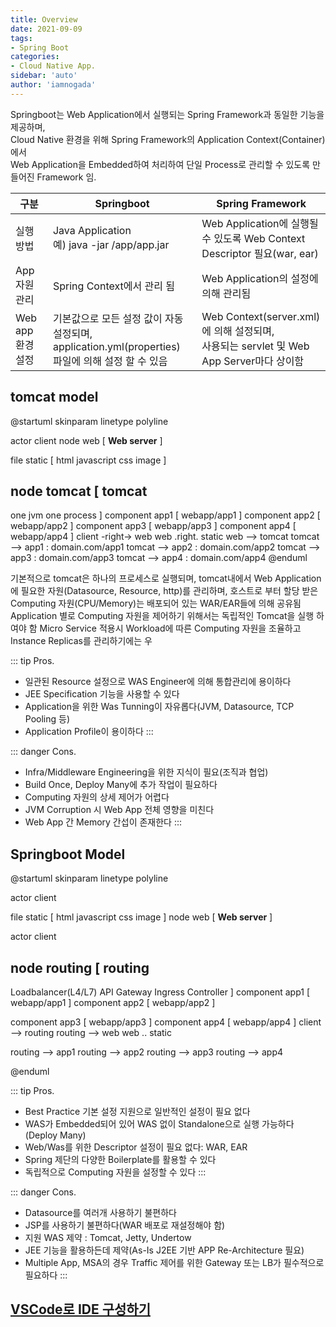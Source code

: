 ```yaml
---
title: Overview
date: 2021-09-09
tags:
- Spring Boot
categories: 
- Cloud Native App.
sidebar: 'auto'
author: 'iamnogada'
---
```


Springboot는 Web Application에서 실행되는 Spring Framework과 동일한 기능을 제공하며,  
Cloud Native 환경을 위해 Spring Framework의 Application Context(Container)에서  
Web Application을 Embedded하여 처리하여 단일 Process로 관리할 수 있도록 만들어진 Framework 임. 

| 구분              | Springboot                                                                                          | Spring Framework                                                                           |
| ----------------- | --------------------------------------------------------------------------------------------------- | ------------------------------------------------------------------------------------------ |
| 실행 방법         | Java Application<br> 예) java -jar /app/app.jar                                                     | Web Application에 실행될 수 있도록 Web Context Descriptor 필요(war, ear)                   |
| App 자원 관리     | Spring Context에서 관리 됨                                                                          | Web Application의 설정에 의해 관리됨                                                       |
| Web app 환경 설정 | 기본값으로 모든 설정 값이 자동설정되며, <br>application.yml(properties) 파일에 의해 설정 할 수 있음 | Web Context(server.xml)에 의해 설정되며, <br>사용되는 servlet 및 Web App Server마다 상이함 |

## tomcat model

@startuml
skinparam linetype polyline

actor client
node web [
  <b>Web server</b>
]

file static [
  html
  javascript
  css
  image
]

node tomcat [
  <b>tomcat</b>
  ----
  one jvm
  one process
]
component app1 [
  webapp/app1
]
component app2 [
  webapp/app2
]
component app3 [
  webapp/app3
]
component app4 [
  webapp/app4
]
client -right-> web
web .right. static
web --> tomcat
tomcat --> app1 : domain.com/app1
tomcat --> app2 : domain.com/app2
tomcat --> app3 : domain.com/app3
tomcat --> app4 : domain.com/app4
@enduml

기본적으로 tomcat은 하나의 프로세스로 실행되며, tomcat내에서 Web Application에 필요한 자원(Datasource, Resource, http)를 관리하며,
호스트로 부터 할당 받은 Computing 자원(CPU/Memory)는 배포되어 있는 WAR/EAR들에 의해 공유됨
Application 별로 Computing 자원을 제어하기 위해서는 독립적인 Tomcat을 실행 하여야 함
Micro Service 적용시 Workload에 따른 Computing 자원을 조율하고 Instance Replicas를 관리하기에는 우

::: tip Pros.
- 일관된 Resource 설정으로 WAS Engineer에 의해 통합관리에 용이하다
- JEE Specification 기능을 사용할 수 있다
- Application을 위한 Was Tunning이 자유롭다(JVM, Datasource, TCP Pooling 등)
- Application Profile이 용이하다
:::

::: danger Cons.
- Infra/Middleware Engineering을 위한 지식이 필요(조직과 협업)
- Build Once, Deploy Many에 추가 작업이 필요하다
- Computing 자원의 상세 제어가 어렵다
- JVM Corruption 시 Web App 전체 영향을 미친다
- Web App 간 Memory 간섭이 존재한다
:::

## Springboot Model

@startuml
skinparam linetype polyline

actor client

file static [
  html
  javascript
  css
  image
]
node web [
  <b>Web server</b>
]

actor client

node routing [
  <b>routing</b>
  ----
  Loadbalancer(L4/L7)
  API Gateway
  Ingress Controller
]
component app1 [
  webapp/app1
]
component app2 [
  webapp/app2
]

component app3 [
  webapp/app3
]
component app4 [
  webapp/app4
]
client --> routing
routing --> web
web .. static

routing --> app1
routing --> app2
routing --> app3
routing --> app4

@enduml

::: tip Pros.
- Best Practice 기본 설정 지원으로 일반적인 설정이 필요 없다
- WAS가 Embedded되어 있어 WAS 없이 Standalone으로 실행 가능하다(Deploy Many)
- Web/Was를 위한 Descriptor 설정이 필요 없다: WAR, EAR
- Spring 제단의 다양한 Boilerplate를 활용할 수 있다
- 독립적으로 Computing 자원을 설정할 수 있다
:::

::: danger Cons.
- Datasource를 여러개 사용하기 불편하다
- JSP를 사용하기 불편하다(WAR 배포로 재설정해야 함)
- 지원 WAS 제약 : Tomcat, Jetty, Undertow
- JEE 기능을 활용하든데 제약(As-Is J2EE 기반 APP Re-Architecture 필요)
- Multiple App, MSA의 경우 Traffic 제어를 위한 Gateway 또는 LB가 필수적으로 필요하다
:::

## [VSCode로 IDE 구성하기](ide.md)

<Comment />